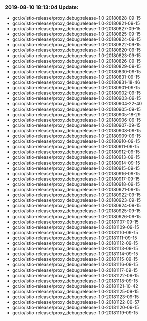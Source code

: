 ### 2019-08-10 18:13:04 Update:

- gcr.io/istio-release/proxy_debug:release-1.0-20180828-09-15
- gcr.io/istio-release/proxy_debug:release-1.0-20180821-09-15
- gcr.io/istio-release/proxy_debug:release-1.0-20180827-09-15
- gcr.io/istio-release/proxy_debug:release-1.0-20180825-09-15
- gcr.io/istio-release/proxy_debug:release-1.0-20180824-09-15
- gcr.io/istio-release/proxy_debug:release-1.0-20180822-09-15
- gcr.io/istio-release/proxy_debug:release-1.0-20180820-09-15
- gcr.io/istio-release/proxy_debug:release-1.0-20180823-09-15
- gcr.io/istio-release/proxy_debug:release-1.0-20180826-09-15
- gcr.io/istio-release/proxy_debug:release-1.0-20180829-09-15
- gcr.io/istio-release/proxy_debug:release-1.0-20180830-09-15
- gcr.io/istio-release/proxy_debug:release-1.0-20180831-09-15
- gcr.io/istio-release/proxy_debug:release-1.0-20180831-18-46
- gcr.io/istio-release/proxy_debug:release-1.0-20180901-09-15
- gcr.io/istio-release/proxy_debug:release-1.0-20180902-09-15
- gcr.io/istio-release/proxy_debug:release-1.0-20180903-09-15
- gcr.io/istio-release/proxy_debug:release-1.0-20180904-22-40
- gcr.io/istio-release/proxy_debug:release-1.0-20180905-09-15
- gcr.io/istio-release/proxy_debug:release-1.0-20180905-18-29
- gcr.io/istio-release/proxy_debug:release-1.0-20180906-09-15
- gcr.io/istio-release/proxy_debug:release-1.0-20180907-09-15
- gcr.io/istio-release/proxy_debug:release-1.0-20180908-09-15
- gcr.io/istio-release/proxy_debug:release-1.0-20180909-09-15
- gcr.io/istio-release/proxy_debug:release-1.0-20180910-09-15
- gcr.io/istio-release/proxy_debug:release-1.0-20180911-09-15
- gcr.io/istio-release/proxy_debug:release-1.0-20180912-09-15
- gcr.io/istio-release/proxy_debug:release-1.0-20180913-09-15
- gcr.io/istio-release/proxy_debug:release-1.0-20180914-09-15
- gcr.io/istio-release/proxy_debug:release-1.0-20180915-09-15
- gcr.io/istio-release/proxy_debug:release-1.0-20180916-09-15
- gcr.io/istio-release/proxy_debug:release-1.0-20180917-09-15
- gcr.io/istio-release/proxy_debug:release-1.0-20180918-09-15
- gcr.io/istio-release/proxy_debug:release-1.0-20180921-09-15
- gcr.io/istio-release/proxy_debug:release-1.0-20180922-09-15
- gcr.io/istio-release/proxy_debug:release-1.0-20180923-09-15
- gcr.io/istio-release/proxy_debug:release-1.0-20180924-09-15
- gcr.io/istio-release/proxy_debug:release-1.0-20180925-09-15
- gcr.io/istio-release/proxy_debug:release-1.0-20180926-09-15
- gcr.io/istio-release/proxy_debug:release-1.0-20181107-09-15
- gcr.io/istio-release/proxy_debug:release-1.0-20181109-09-15
- gcr.io/istio-release/proxy_debug:release-1.0-20181110-09-15
- gcr.io/istio-release/proxy_debug:release-1.0-20181111-09-15
- gcr.io/istio-release/proxy_debug:release-1.0-20181112-09-15
- gcr.io/istio-release/proxy_debug:release-1.0-20181113-09-15
- gcr.io/istio-release/proxy_debug:release-1.0-20181114-09-15
- gcr.io/istio-release/proxy_debug:release-1.0-20181115-09-15
- gcr.io/istio-release/proxy_debug:release-1.0-20181116-09-15
- gcr.io/istio-release/proxy_debug:release-1.0-20181117-09-15
- gcr.io/istio-release/proxy_debug:release-1.0-20181122-09-15
- gcr.io/istio-release/proxy_debug:release-1.0-20181118-09-15
- gcr.io/istio-release/proxy_debug:release-1.0-20181121-10-42
- gcr.io/istio-release/proxy_debug:release-1.0-20181125-09-15
- gcr.io/istio-release/proxy_debug:release-1.0-20181123-09-15
- gcr.io/istio-release/proxy_debug:release-1.0-20181122-00-57
- gcr.io/istio-release/proxy_debug:release-1.0-20181120-09-15
- gcr.io/istio-release/proxy_debug:release-1.0-20181119-09-15
